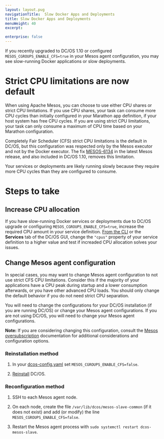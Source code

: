 ```yaml
---
layout: layout.pug
navigationTitle:  Slow Docker Apps and Deployments
title: Slow Docker Apps and Deployments
menuWeight: 40
excerpt:

enterprise: false
---
```


<!-- This source repo for this topic is https://github.com/dcos/dcos-docs -->


If you recently upgraded to DC/OS 1.10 or configured `MESOS_CGROUPS_ENABLE_CFS=true` in your Mesos agent configuration, you may see slow-running Docker applications or slow deployments.

# Strict CPU limitations are now default

When using Apache Mesos, you can choose to use either CPU shares or strict CPU limitations. If you use CPU shares, your task can consume more CPU cycles than initially configured in your Marathon app definition, if your host system has free CPU cycles. If you are using strict CPU limitations, your task can only consume a maximum of CPU time based on your Marathon configuration.

Completely Fair Scheduler (CFS) strict CPU limitations is the default in DC/OS, but this configuration was respected only by the Mesos executor and not by the Docker executor. The fix [MESOS-6134](https://issues.apache.org/jira/browse/MESOS-6134) in the latest Mesos release, and also included in DC/OS 1.10, removes this limitation.

Your services or deployments are likely running slowly because they require more CPU cycles than they are configured to consume.

# Steps to take

## Increase CPU allocation

If you have slow-running Docker services or deployments due to DC/OS upgrade or configuring `MESOS_CGROUPS_ENABLE_CFS=true`, increase the required CPU amount in your service definition. [From the CLI](/1.11/deploying-services/update-user-service/) or the **Services** tab of the DC/OS GUI, change the `"cpus"` property of your service definition to a higher value and test if increaded CPU allocation solves your issues.

## Change Mesos agent configuration

In special cases, you may want to change Mesos agent configuration to not use strict CFS CPU limitations. Consider this if the majority of your applications have a CPU peak during startup and a lower consumption afterwards, or you have other advanced CPU loads. You should only change the default behavior if you do not need strict CPU separation.

You will need to change the configurations for your DC/OS installation (if you are running DC/OS) or change your Mesos agent configurations. If you are not using DC/OS, you will need to change your Mesos agent configurations.

**Note:** If you are considering changing this configuration, consult the [Mesos oversubscription](http://mesos.apache.org/documentation/latest/oversubscription/) documentation for additional considerations and configuration options.

### Reinstallation method

1. In your [dcos-config.yaml](https://raw.githubusercontent.com/dcos/dcos/master/gen/dcos-config.yaml) set `MESOS_CGROUPS_ENABLE_CFS=false`.

1. [Reinstall](/1.11/installing/oss/) DC/OS.

### Reconfiguration method

1. SSH to each Mesos agent node.

1. On each node, create the file `/var/lib/dcos/mesos-slave-common` (if it does not exist) and add (or modify) the line `MESOS_CGROUPS_ENABLE_CFS=false`.

1. Restart the Mesos agent process with `sudo systemctl restart dcos-mesos-slave`.
